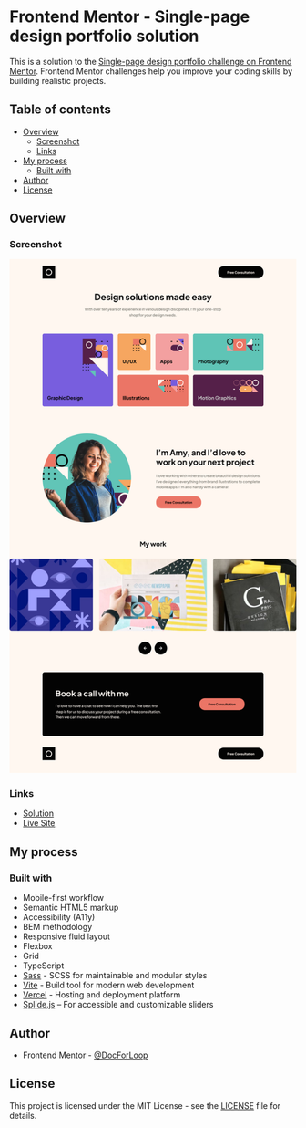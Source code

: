 # Frontend Mentor - Single-page design portfolio solution

This is a solution to the [Single-page design portfolio challenge on Frontend Mentor](https://www.frontendmentor.io/challenges/singlepage-design-portfolio-2MMhyhfKVo). Frontend Mentor challenges help you improve your coding skills by building realistic projects. 

## Table of contents

- [Overview](#overview)
  - [Screenshot](#screenshot)
  - [Links](#links)
- [My process](#my-process)
  - [Built with](#built-with)
- [Author](#author)
- [License](#License)

## Overview

### Screenshot

![](./screenshot.png)

### Links

- [Solution](https://www.frontendmentor.io/solutions/responsive-fluid-design-portfolio-using-splide-for-the-carousel-Qp9ExOOps3)
- [Live Site](https://design-portfolio-landing-page.vercel.app//)

## My process

### Built with

- Mobile-first workflow
- Semantic HTML5 markup
- Accessibility (A11y)
- BEM methodology
- Responsive fluid layout
- Flexbox
- Grid
- TypeScript
- [Sass](https://sass-lang.com/) - SCSS for maintainable and modular styles
- [Vite](https://vite.dev/) - Build tool for modern web development
- [Vercel](https://vercel.com/) - Hosting and deployment platform
- [Splide.js](https://splidejs.com) – For accessible and customizable sliders

## Author

- Frontend Mentor - [@DocForLoop](https://www.frontendmentor.io/profile/DocForLoop)

## License

This project is licensed under the MIT License - see the [LICENSE](./LICENSE) file for details.